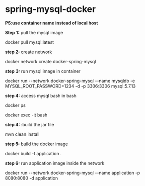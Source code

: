 # spring-mysql-docker

**PS:use container name instead of local host** 

**Step** **1:** pull the mysql image 

docker pull mysql:latest

**step 2:** create network 

docker network create docker-spring-mysql

**step** **3:** run mysql  image in container

docker run  --network docker-spring-mysql  --name mysqldb -e MYSQL_ROOT_PASSWORD=1234 -d -p 3306:3306 mysql:5.7.13

**step 4:** access mysql bash in bash 

docker ps 

docker exec -it <containerid> bash

**step 4:**  :build the jar file 

mvn clean install


**step 5:** build the docker image 

docker build -t application .

**step 6:**  run application image  inside the network 

docker run --network docker-spring-mysql --name application  -p 8080:8080 -d application 
